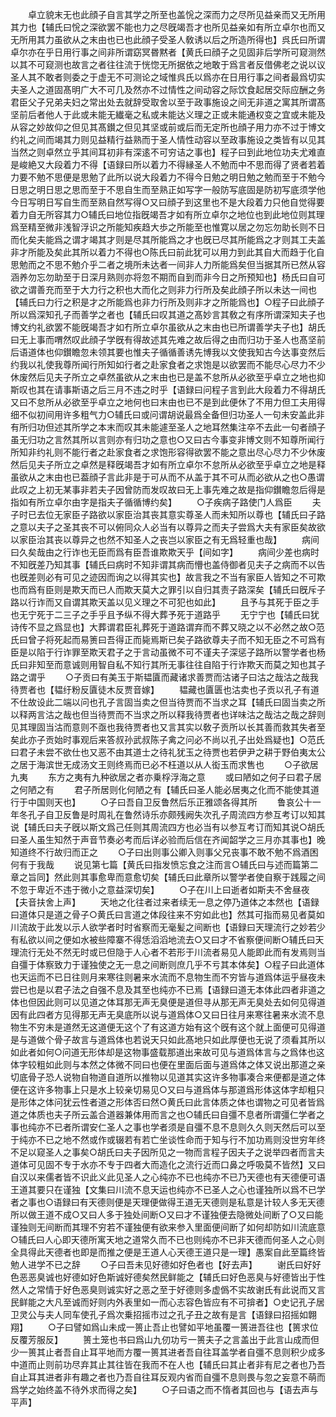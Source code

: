 <!-- { "loadSidebar": true } -->
　　卓立貌末无也此顔子自言其学之所至也盖恱之深而力之尽所见益亲而又无所用其力也【辅氏曰恱之深欲罢不能也力之尽旣竭吾才也所见益亲如有所立卓尔也而又无所用其力虽欲从之末由也已也此顔子受圣人敎诱以后之所造所得也】呉氏曰所谓卓尔亦在乎日用行事之间非所谓窈冥昬黙者【黄氏曰顔子之见固非后学所可窥测然以其不可窥测也故言之者往往流于恍惚无所据依之地敢于爲言者反借佛老之说以议圣人其不敢者则委之于虚无不可测论之域惟呉氏以爲亦在日用行事之间者最爲切实夫圣人之道固髙明广大不可几及然亦不过情性之间动容之际饮食起居交际应酬之务君臣父子兄弟夫妇之常出处去就辞受取舍以至于政事施设之间无非道之寓其所谓髙坚前后者他人于此或未能无纎毫之私或未能达义理之正或未能通权变之宜或未能及从容之妙故仰之但见其髙鑚之但见其坚或前或后而无定所也顔子用力亦不过于博文约礼之间而竭其力则见益精行益熟而于圣人情性动容以至政事施设之类皆有以见其当然之则卓然立乎其间耳初非有深逺不可穷诘之事也】程子曰到此地位功夫尤难直是峻絶又大段着力不得【语録曰所以着力不得縁圣人不勉而中不思而得了贤者若着力要不勉不思便是思勉了此所以说大段着力不得今日勉之明日勉之勉而至于不勉今日思之明日思之思而至于不思自生而至熟正如写字一般防写底固是防初写底须学他今日写明日写自生而至熟自然写得○又曰顔子到这里也不是大段着力只他自觉得要着力自无所容其力○辅氏曰地位指旣竭吾才如有所立卓尔之地位也到此地位则其理爲至精至微非浅智浮识之所能知疾趋大歩之所能至也惟寛以居之勿忘勿助长则不日而化矣夫能爲之谓才竭其才则是尽其所能爲之才也旣已尽其所能爲之才则其工夫盖非才所能及矣此其所以着力不得也○陈氏曰前此犹可以用力到此其自大而趋于化自思勉而之不思不勉介乎二者之境所未达者一间非人力所能爲矣但当据其所已然从容涵养勿忘勿助至于日深月熟则亦将忽不期而自到而非今日之所预知也】杨氏曰自可欲之谓善充而至于大力行之积也大而化之则非力行所及矣此顔子所以未达一间也【辅氏曰力行之积是才之所能爲也非力行所及则非才之所能爲也】○程子曰此顔子所以爲深知孔子而善学之者也【辅氏曰叹其道之髙妙言其敎之有序所谓深知夫子也博文约礼欲罢不能旣竭吾才如冇所立卓尔虽欲从之末由也已所谓善学夫子也】胡氏曰无上事而喟然叹此顔子学旣有得故述其先难之故后得之由而归功于圣人也髙坚前后语道体也仰鑚瞻忽未领其要也惟夫子循循善诱先博我以文使我知古今达事变然后约我以礼使我尊所闻行所知如行者之赴家食者之求饱是以欲罢而不能尽心尽力不少休废然后见夫子所立之卓然虽欲从之末由也已是盖不怠所从必欲至乎卓立之地也抑斯叹也其在请事斯语之后三月不违之时乎【语録曰问程子言到此大段着力不得胡氏又曰不怠所从必欲至乎卓立之地何也曰末由也已不是到此便休了不用力但工夫用得细不似初间用许多粗气力○辅氏曰或问谓胡说最爲全备但归功圣人一句未安盖此非有所归功但述其所学之本末而叹其未能遽至圣人之地耳然集注卒不去此一句者顔子虽无归功之言然其所以言则亦有归功之意也○又曰古今事变非博文则不知尊所闻行所知非约礼则不能行者之赴家食者之求饱形容得欲罢不能之意出尽心尽力不少休废然后见夫子所立之卓然是释旣竭吾才如有所立卓尔不怠所从必欲至乎卓立之地是释虽欲从之末由也已葢顔子言此非是于可从而不从盖于其不可从而必欲从之也○愚谓此叹之上初无某事非若夫子因曾防而发叹故曰无上事先难之故是指仰鑚瞻忽后得是指如有所立卓尔由字是指夫子循循博约矣】
　　○子疾病子路使门人爲臣
　　夫子时已去位无家臣子路欲以家臣治其丧其意实尊圣人而未知所以尊也【辅氏曰子路之意以夫子之圣其丧不可以俯同众人必当有以尊异之而夫子尝爲大夫有家臣矣故欲以家臣治其丧以尊异之也然不知圣人之丧岂以家臣之有无爲轻重也哉】
　　病间曰久矣哉由之行诈也无臣而爲有臣吾谁欺欺天乎【间如字】
　　病间少差也病时不知旣差乃知其事【辅氏曰病时不知非谓其病而懵也盖侍御者见夫子之病而不以告也旣差则必有可见之迹因而询之以得其实也】故言我之不当有家臣人皆知之不可欺也而爲有臣则是欺天而已人而欺天莫大之罪引以自归其责子路深矣【辅氏曰旣斥子路以行诈而又自谓其欺天盖以见义理之不可犯也如此】
　　且予与其死于臣之手也无宁死于二三子之手乎且予纵不得大葬予死于道路乎
　　无宁宁也【辅氏曰犹诗传不显之爲显也】大葬谓君臣礼葬死于道路谓弃而不葬又晓之以不必然之故○范氏曰曾子将死起而易箦曰吾得正而毙焉斯已矣子路欲尊夫子而不知无臣之不可爲有臣是以陷于行诈罪至欺天君子之于言动虽微不可不谨夫子深惩子路所以警学者也杨氏曰非知至而意诚则用智自私不知行其所无事往往自陷于行诈欺天而莫之知也其子路之谓乎
　　○子贡曰有美玉于斯韫匵而藏诸求善贾而沽诸子曰沽之哉沽之哉我待贾者也【韫纡粉反匵徒木反贾音嫁】
　　韫藏也匵匮也沽卖也子贡以孔子有道不仕故设此二端以问也孔子言固当卖之但当待贾而不当求之耳【辅氏曰固当卖之所以释两言沽之哉也但当待贾而不当求之所以释我待贾者也详味沽之哉沽之哉之辞则见其理固当沽而意则不亟也我待贾者也又言其实以敎子贡所以长其善而救其失者至矣此亦子贡始时事观后来答叔孙武叔陈子禽之问必不尚以孔子出处爲疑也】○范氏曰君子未尝不欲仕也又恶不由其道士之待礼犹玉之待贾也若伊尹之耕于野伯夷太公之居于海滨世无成汤文王则终焉而已必不枉道以从人衒玉而求售也
　　○子欲居九夷
　　东方之夷有九种欲居之者亦乗桴浮海之意
　　或曰陋如之何子曰君子居之何陋之有
　　君子所居则化何陋之有【辅氏曰圣人能必居夷之化而不能使其道行于中国则天也】
　　○子曰吾自卫反鲁然后乐正雅颂各得其所
　　鲁哀公十一年冬孔子自卫反鲁是时周礼在鲁然诗乐亦颇残阙失次孔子周流四方参互考订以知其说【辅氏曰夫子旣以斯文爲己任则其周流四方也必当有以参互考订而知其说○胡氏曰圣人虽生知然于声音节奏必考而后详必验而后信在齐闻韶学之三月亦其事也】晚知道终不行故归而正之
　　○子曰出则事公卿入则事父兄丧事不敢不勉不爲酒困何有于我哉
　　说见第七篇【黄氏曰指发愤忘食之注而言○辅氏曰与述而篇第二章之旨同】然此则其事愈卑而意愈切矣【辅氏曰此章所以警学者使自察于践履之间不忽于卑近不违于微小之意益深切矣】
　　○子在川上曰逝者如斯夫不舍昼夜【夫音扶舍上声】
　　天地之化往者过来者续无一息之停乃道体之本然也【语録曰道体只是道之骨子○黄氏曰言道之体段往来不穷如此也】然其可指而易见者莫如川流故于此发以示人欲学者时时省察而无毫髪之间断也【语録曰天理流行之妙若少有私欲以间之便如水被些障寨不得恁滔滔地流去○又曰才不省察便间断○辅氏曰天理流行无处不然无时或已但隐于人心者不若形于川流者易见人能即此而有发焉则当自彊于体察致力于谨独使之无一息之间断则庶几乎不亏其本体矣】○程子曰此道体也天运而不已日往则月来寒往则暑来水流而不息物生而不穷皆与道爲体运乎昼夜未尝已也是以君子法之自强不息及其至也纯亦不已焉【语録曰道无本体此四者非道之体也但因此则可以见道之体耳那无声无臭便是道但寻从那无声无臭处去如何见得道因有此四者方见得那无声无臭底所以说与道爲体○又曰日往月来寒往暑来水流不息物生不穷未是道然无这道便无这个了有这道方始有这个旣有这个就上面便可见得道是与道做个骨子故言与道爲体也若说天只如此髙地只如此厚便也无说了须看其所以如此者如何○问道无形体却是这物事盛载那道出来故可见与道爲体言与之爲体也这体字较粗如此则与本然之体微不同曰也便在里面后面与道爲体之体又说出那道之亲切底骨子恐人说物自物道自道所以推物以见道其实这许多物事凑合来便都是道之体便在这许多物事上只是水上较亲切易见○又曰与道爲体与那道爲形体这体字却粗只是形体之体问犹云性者道之形体否曰然○黄氏曰此言体质之体也谓物之可见者皆爲道之体质也夫子所云盖合道器兼体用而言之也○辅氏曰自彊不息者所谓彊仁学者之事也纯亦不已者所谓安仁圣人之事也学者须是自彊不息不息则久久则天然后可以至于纯亦不已之地不然或作或辍若有若亡坐谈性命而于知与行不加功焉则没世穷年终不足以窥圣人之事矣○胡氏曰夫子因所见之一物而言程子因夫子之说举四者而言夫道体可见固不专于水亦不专于四者大而造化之流行近而口鼻之呼吸莫不皆然】又曰自汉以来儒者皆不识此义此见圣人之心纯亦不已也纯亦不已乃天德也有天德便可语王道其要只在谨独【文集曰川流不息天运也纯亦不已圣人之心也谨独所以爲不已学者之事也○语録曰有天德则便是天理便做得王道无天德则是私意是计较人多无天德所以做王道不成○又曰人多于独处间断○又曰才不谨独便去隐微处间断了○又曰能谨独则无间断而其理不穷若不谨独便有欲来参入里面便间断了如何却防如川流底意○辅氏曰人心即天德所寓天地之道常久而不已也则纯亦不已非天德而何圣人之心则全具得此天德者也即是而推之便是王道人心天德王道只是一理】愚案自此至篇终皆勉人进学不已之辞
　　○子曰吾未见好德如好色者也【好去声】
　　谢氏曰好好色恶恶臭诚也好德如好色斯诚好德矣然民鲜能之【辅氏曰好色恶臭与好德皆出于性然人之常情于好色恶臭则诚实好之恶之至于好德则多虚僞不实故谢氏有此说而又言民鲜能之大凡至诚而好则内外表里如一而心志容色皆应有不可揜者】○史记孔子居卫灵公与夫人同车使孔子爲次乗招摇市过之孔子丑之故有是言【语録曰招摇如翺翔】
　　○子曰譬如爲山未成一篑止吾止也譬如平地虽覆一篑进吾往也【篑求位反覆芳服反】
　　篑土笼也书曰爲山九仞功亏一篑夫子之言盖出于此言山成而但少一篑其止者吾自止耳平地而方覆一篑其进者吾自往耳盖学者自彊不息则积少成多中道而止则前功尽弃其止其往皆在我而不在人也【辅氏曰其止者非有尼之者也乃吾自止耳其进者非有趣之者也乃吾自往耳反观内省而自彊不息则畏与忽之妄意不萌而爲学之始终盖不待外求而得之矣】
　　○子曰语之而不惰者其回也与【语去声与平声】
